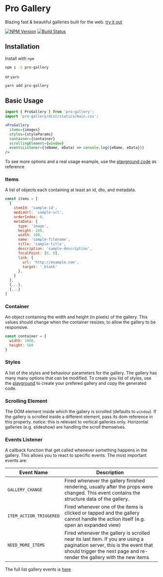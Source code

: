 # Pro Gallery
Blazing fast & beautiful galleries built for the web. [try it out](https://wix-incubator.github.io/pro-gallery/)

[![NPM Version](https://img.shields.io/npm/v/pro-gallery.svg?style=flat)](https://www.npmjs.com/package/pro-gallery)
[![Build Status](https://travis-ci.com/wix-incubator/pro-gallery.svg?branch=master)](https://travis-ci.com/wix-incubator/pro-gallery)

## Installation
Install with `npm`
```sh
npm i -S pro-gallery
```
or `yarn`
```sh
yarn add pro-gallery
```

## Basic Usage
```jsx
import { ProGallery } from 'pro-gallery';
import 'pro-gallery/dist/statics/main.css';

<ProGallery
  items={images}
  styles={styleParams}
  container={container}
  scrollingElement={window}
  eventsListener={(eName, eData) => console.log({eName, eData})}
/>
```

To see more options and a real usage example, use the [playground code](https://github.com/wix-incubator/pro-gallery/blob/master/packages/playground/src/components/App/App.js) as reference

### Items
A list of objects each containing at least an id, dto, and metadata.
```jsx
const items = [
  {
    itemId: 'sample-id',
    mediaUrl: 'sample-url',
    orderIndex: 0,
    metaData: {
      type: 'image',
      height: 200,
      width: 100,
      name: 'sample-filename',
      title: 'sample-title',
      description: 'sample-description',
      focalPoint: [0, 0],
      link: {
        url: 'http://example.com',
        target: '_blank'
      },
    }
  },
  {...},
  {...}
]
```

### Container
An object containing the width and height (in pixels) of the gallery.
This values should change when the container resizes, to allow the gallery to be responsive.
```js
const container = {
  width: 1000,
  height: 500
}
```

### Styles
A list of the styles and behaviour parameters for the gallery.
The gallery has many many options that can be modified. To create you list of styles, use the [playground](https://wix-incubator.github.io/pro-gallery/) to create your prefered gallery and copy the generated code.

### Scrolling Element
The DOM element inside which the gallery is scrolled (defaults to `window`). If the gallery is scrolled inside a different element, pass its dom reference in this property.
*notice:* this is relevant to vertical galleries only. Horizontal galleries (e.g. slideshow) are handling the scroll themselves.

### Events Listener
A callback function that get called whenever something happens in the gallery. This allows you to react to specific events.
The most important events are:

| Event Name        |  Description  |
| --------------- | ----------- |
| `GALLERY_CHANGE`  | Fired whenever the gallery finished rendering, usually after the props were changed. This event contains the structure data of the gallery. |
| `ITEM_ACTION_TRIGGERED`  | Fired whenever one of the items is clicked or tapped and the gallery cannot handle the action itself (e.g. open an expanded view) |
| `NEED_MORE_ITEMS`  | Fired whenever the gallery is scrolled near its last item. If you are using a pagination server, this is the event that should trigger the next page and re-render the gallery with the new items |

The full list gallery events is [here](https://github.com/wix-incubator/pro-gallery/blob/master/packages/gallery/src/constants/events.js)
